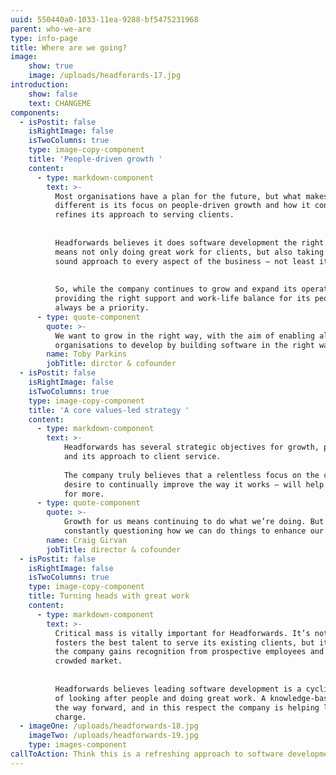```yaml
---
uuid: 550440a0-1033-11ea-9288-bf5475231968
parent: who-we-are
type: info-page
title: Where are we going?
image:
    show: true
    image: /uploads/headforards-17.jpg
introduction:
    show: false
    text: CHANGEME
components:
  - isPostit: false
    isRightImage: false
    isTwoColumns: true
    type: image-copy-component
    title: 'People-driven growth '
    content:
      - type: markdown-component
        text: >-
          Most organisations have a plan for the future, but what makes Headforwards
          different is its focus on people-driven growth and how it constantly
          refines its approach to serving clients. 
    
    
          Headforwards believes it does software development the right way. This
          means not only doing great work for clients, but also taking an ethically
          sound approach to every aspect of the business – not least its people. 
    
    
          So, while the company continues to grow and expand its operations,
          providing the right support and work-life balance for its people will
          always be a priority.
      - type: quote-component
        quote: >-
          We want to grow in the right way, with the aim of enabling all people and
          organisations to develop by building software in the right way.
        name: Toby Parkins
        jobTitle: dirctor & cofounder
  - isPostit: false
    isRightImage: false
    isTwoColumns: true
    type: image-copy-component
    title: 'A core values-led strategy '
    content:
      - type: markdown-component
        text: >-
            Headforwards has several strategic objectives for growth, powered by its core principles
            and its approach to client service.
            
            The company truly believes that a relentless focus on the careers and wellbeing of its people – and a
            desire to continually improve the way it works – will help it grow, and keep existing clients coming back
            for more.
      - type: quote-component
        quote: >-
            Growth for us means continuing to do what we’re doing. But key to this is
            constantly questioning how we can do things to enhance our offering.
        name: Craig Girvan
        jobTitle: director & cofounder
  - isPostit: false
    isRightImage: false
    isTwoColumns: true
    type: image-copy-component
    title: Turning heads with great work
    content:
      - type: markdown-component
        text: >-
          Critical mass is vitally important for Headforwards. It’s not only how it
          fosters the best talent to serve its existing clients, but it’s also how
          the company gains recognition from prospective employees and clients in a
          crowded market. 
    
    
          Headforwards believes leading software development is a cyclical process
          of looking after people and doing great work. A knowledge-based economy is
          the way forward, and in this respect the company is helping lead the
          charge.
  - imageOne: /uploads/headforwards-18.jpg
    imageTwo: /uploads/headforwards-19.jpg
    type: images-component
callToAction: Think this is a refreshing approach to software development?
---
```


